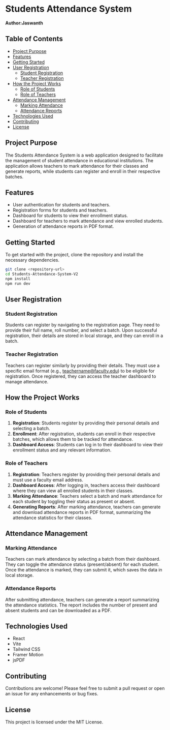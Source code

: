 # Students Attendance System

**Author:Jaswanth**

## Table of Contents
- [Project Purpose](#project-purpose)
- [Features](#features)
- [Getting Started](#getting-started)
- [User Registration](#user-registration)
  - [Student Registration](#student-registration)
  - [Teacher Registration](#teacher-registration)
- [How the Project Works](#how-the-project-works)
  - [Role of Students](#role-of-students)
  - [Role of Teachers](#role-of-teachers)
- [Attendance Management](#attendance-management)
  - [Marking Attendance](#marking-attendance)
  - [Attendance Reports](#attendance-reports)
- [Technologies Used](#technologies-used)
- [Contributing](#contributing)
- [License](#license)

## Project Purpose
The Students Attendance System is a web application designed to facilitate the management of student attendance in educational institutions. The application allows teachers to mark attendance for their classes and generate reports, while students can register and enroll in their respective batches.

## Features
- User authentication for students and teachers.
- Registration forms for students and teachers.
- Dashboard for students to view their enrollment status.
- Dashboard for teachers to mark attendance and view enrolled students.
- Generation of attendance reports in PDF format.

## Getting Started
To get started with the project, clone the repository and install the necessary dependencies.

```bash
git clone <repository-url>
cd Students-Attendance-System-V2
npm install
npm run dev
```

## User Registration

### Student Registration
Students can register by navigating to the registration page. They need to provide their full name, roll number, and select a batch. Upon successful registration, their details are stored in local storage, and they can enroll in a batch.

### Teacher Registration
Teachers can register similarly by providing their details. They must use a specific email format (e.g., teachername@faculty.edu) to be eligible for registration. Once registered, they can access the teacher dashboard to manage attendance.

## How the Project Works

### Role of Students
1. **Registration**: Students register by providing their personal details and selecting a batch.
2. **Enrollment**: After registration, students can enroll in their respective batches, which allows them to be tracked for attendance.
3. **Dashboard Access**: Students can log in to their dashboard to view their enrollment status and any relevant information.

### Role of Teachers
1. **Registration**: Teachers register by providing their personal details and must use a faculty email address.
2. **Dashboard Access**: After logging in, teachers access their dashboard where they can view all enrolled students in their classes.
3. **Marking Attendance**: Teachers select a batch and mark attendance for each student by toggling their status as present or absent.
4. **Generating Reports**: After marking attendance, teachers can generate and download attendance reports in PDF format, summarizing the attendance statistics for their classes.

## Attendance Management

### Marking Attendance
Teachers can mark attendance by selecting a batch from their dashboard. They can toggle the attendance status (present/absent) for each student. Once the attendance is marked, they can submit it, which saves the data in local storage.

### Attendance Reports
After submitting attendance, teachers can generate a report summarizing the attendance statistics. The report includes the number of present and absent students and can be downloaded as a PDF.

## Technologies Used
- React
- Vite
- Tailwind CSS
- Framer Motion
- jsPDF

## Contributing
Contributions are welcome! Please feel free to submit a pull request or open an issue for any enhancements or bug fixes.

## License
This project is licensed under the MIT License.
